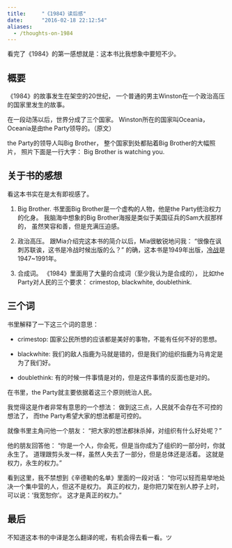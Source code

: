 ```yaml
---
title:     "《1984》读后感"
date:      "2016-02-18 22:12:54"
aliases:
  - /thoughts-on-1984
---
```


看完了《1984》的第一感想就是：这本书比我想象中要短不少。

<!--more-->


## 概要

《1984》的故事发生在架空的20世纪，
一个普通的男主Winston在一个政治高压的国家里发生的故事。

在一段动荡以后，世界分成了三个国家。
Winston所在的国家叫Oceania，Oceania是由the Party领导的。（原文）

the Party的领导人叫Big Brother，
整个国家到处都贴着Big Brother的大幅照片，
照片下面是一行大字：
Big Brother is watching you.


## 关于书的感想

看这本书实在是太有即视感了。

1. Big Brother.
   书里面Big Brother是一个虚构的人物，他是the Party统治权力的化身。
   我脑海中想象的Big Brother海报是类似于美国征兵的Sam大叔那样的，
   虽然笑容和善，但是充满压迫感。

2. 政治高压。
   跟Mia介绍完这本书的简介以后，Mia很敏锐地问我：
   “很像在讽刺苏联诶，这书是冷战时候出版的么？”
   的确，这本书是1949年出版，[冷战][cold-war]是1947~1991年。

3. 合成词。
   《1984》里面用了大量的合成词（至少我认为是合成的），
   比如the Party对人民的三个要求：
   crimestop, blackwhite, doublethink.


## 三个词

书里解释了一下这三个词的意思：

* crimestop: 国家公民所想的应该都是美好的事物，不能有任何不好的思想。

* blackwhite: 我们的敌人指鹿为马就是错的，但是我们的组织指鹿为马肯定是为了我们好。

* doublethink: 有的时候一件事情是对的，但是这件事情的反面也是对的。

在书里，the Party就主要依据着这三个原则统治人民。

我觉得这是作者非常有意思的一个想法：
做到这三点，人民就不会存在不可控的想法了，
而the Party希望大家的想法都是可控的。

就像书里主角问他一个朋友：
“把大家的想法都抹杀掉，对组织有什么好处呢？”

他的朋友回答他：
“你是一个人，你会死，但是当你成为了组织的一部分时，你就永生了。
道理跟剪头发一样，虽然人失去了一部分，但是总体还是活着。
这就是权力，永生的权力。”

看到这里，我不禁想到《辛德勒的名单》里面的一段对话：
“你可以轻而易举地处决一个集中营的人，但这不是权力。
真正的权力，是你把刀架在别人脖子上时，可以说：‘我宽恕你’。
这才是真正的权力。”


## 最后

不知道这本书的中译是怎么翻译的呢，有机会得去看一看。ツ

[2016-book-list]: /my-reading-list-2016
[cold-war]: https://en.wikipedia.org/wiki/Cold_War
